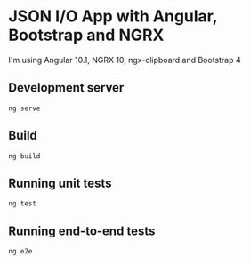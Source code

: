 # JSON I/O App with Angular, Bootstrap and NGRX

I'm using Angular 10.1, NGRX 10, ngx-clipboard and Bootstrap 4

## Development server

```
ng serve
```

## Build

```
ng build
```

## Running unit tests

```
ng test
```

## Running end-to-end tests

```
ng e2e
```
